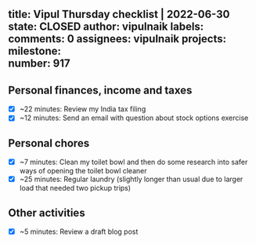 title:	Vipul Thursday checklist | 2022-06-30
state:	CLOSED
author:	vipulnaik
labels:	
comments:	0
assignees:	vipulnaik
projects:	
milestone:	
number:	917
--
## Personal finances, income and taxes

- [x] ~22 minutes: Review my India tax filing
- [x] ~12 minutes: Send an email with question about stock options exercise 

## Personal chores

- [x] ~7 minutes: Clean my toilet bowl and then do some research into safer ways of opening the toilet bowl cleaner
- [x] ~25 minutes: Regular laundry (slightly longer than usual due to larger load that needed two pickup trips) 

## Other activities

- [x] ~5 minutes: Review a draft blog post

